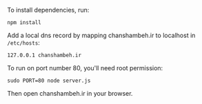 To install dependencies, run:

```
npm install
```

Add a local dns record by mapping chanshambeh.ir to localhost in `/etc/hosts`:

```
127.0.0.1 chanshambeh.ir
```

To run on port number 80, you'll need root permission:

```
sudo PORT=80 node server.js
```

Then open chanshambeh.ir in your browser.
